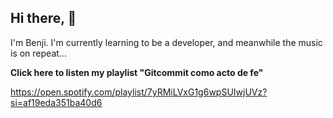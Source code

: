 ## Hi there, 👋

I'm Benji. I'm currently learning to be a developer, and meanwhile the music is on repeat...

**Click here to listen my playlist "Gitcommit como acto de fe"**  

https://open.spotify.com/playlist/7yRMiLVxG1g6wpSUIwjUVz?si=af19eda351ba40d6
